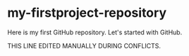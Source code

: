 # my-firstproject-repository
Here is my first GitHub repository. Let's started with GitHub.

THIS LINE EDITED MANUALLY DURING CONFLICTS.